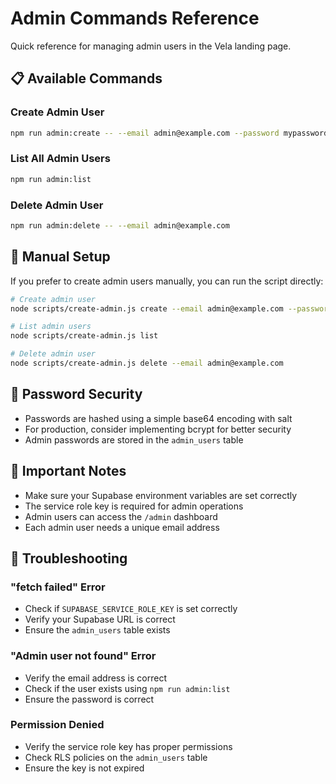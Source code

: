# Admin Commands Reference

Quick reference for managing admin users in the Vela landing page.

## 📋 Available Commands

### Create Admin User
```bash
npm run admin:create -- --email admin@example.com --password mypassword
```

### List All Admin Users
```bash
npm run admin:list
```

### Delete Admin User
```bash
npm run admin:delete -- --email admin@example.com
```

## 🔧 Manual Setup

If you prefer to create admin users manually, you can run the script directly:

```bash
# Create admin user
node scripts/create-admin.js create --email admin@example.com --password mypassword

# List admin users
node scripts/create-admin.js list

# Delete admin user
node scripts/create-admin.js delete --email admin@example.com
```

## 🔐 Password Security

- Passwords are hashed using a simple base64 encoding with salt
- For production, consider implementing bcrypt for better security
- Admin passwords are stored in the `admin_users` table

## 🚨 Important Notes

- Make sure your Supabase environment variables are set correctly
- The service role key is required for admin operations
- Admin users can access the `/admin` dashboard
- Each admin user needs a unique email address

## 🐛 Troubleshooting

### "fetch failed" Error
- Check if `SUPABASE_SERVICE_ROLE_KEY` is set correctly
- Verify your Supabase URL is correct
- Ensure the `admin_users` table exists

### "Admin user not found" Error
- Verify the email address is correct
- Check if the user exists using `npm run admin:list`
- Ensure the password is correct

### Permission Denied
- Verify the service role key has proper permissions
- Check RLS policies on the `admin_users` table
- Ensure the key is not expired
